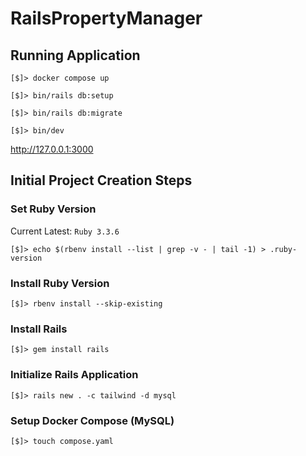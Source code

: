 # RailsPropertyManager

## Running Application

`[$]> docker compose up`

`[$]> bin/rails db:setup`

`[$]> bin/rails db:migrate`

`[$]> bin/dev`

http://127.0.0.1:3000

## Initial Project Creation Steps

### Set Ruby Version

Current Latest: `Ruby 3.3.6`

`[$]> echo $(rbenv install --list | grep -v - | tail -1) > .ruby-version`

### Install Ruby Version

`[$]> rbenv install --skip-existing`

### Install Rails

`[$]> gem install rails`

### Initialize Rails Application

`[$]> rails new . -c tailwind -d mysql`

### Setup Docker Compose (MySQL)

`[$]> touch compose.yaml`
